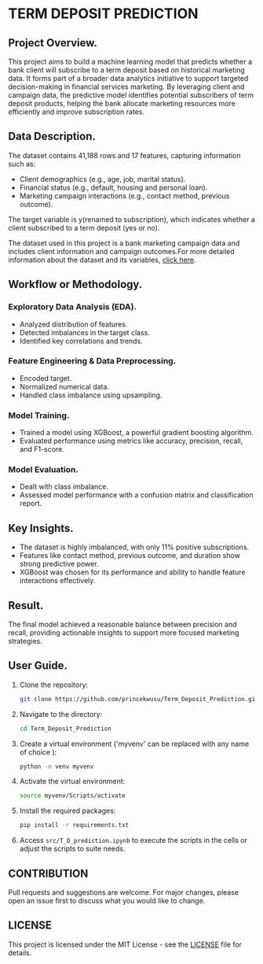 # TERM DEPOSIT PREDICTION 

## Project Overview.
This project aims to build a machine learning model that predicts whether a bank client will subscribe to a term deposit based on historical marketing data. It forms part of a broader data analytics initiative to support targeted decision-making in financial services marketing.
By leveraging client and campaign data, the predictive model identifies potential subscribers of term deposit products, helping the bank allocate marketing resources more efficiently and improve subscription rates.







## Data Description.
The dataset contains 41,188 rows and 17 features, capturing information such as:
- Client demographics (e.g., age, job, marital status).
- Financial status (e.g., default, housing and personal loan).
- Marketing campaign interactions (e.g., contact method, previous outcome).

The target variable is y(renamed to subscription), which indicates whether a client subscribed to a term deposit (yes or no).

The dataset used in this project is  a bank marketing campaign data and includes client information and campaign outcomes.For more detailed information about the dataset and its variables, [click here](data_files/bank-names.txt).







## Workflow or Methodology.

### Exploratory Data Analysis (EDA).
- Analyzed distribution of features.
- Detected imbalances in the target class.
- Identified key correlations and trends.

### Feature Engineering & Data Preprocessing.
- Encoded target.
- Normalized numerical data.
- Handled class imbalance using upsampling.

### Model Training.
- Trained a model using XGBoost, a powerful gradient boosting algorithm.
- Evaluated performance using metrics like accuracy, precision, recall, and F1-score.

### Model Evaluation.
- Dealt with class imbalance.
- Assessed model performance with a confusion matrix and classification report.







## Key Insights.

- The dataset is highly imbalanced, with only 11% positive subscriptions.
- Features like contact method, previous outcome, and duration show strong predictive power.
- XGBoost was chosen for its performance and ability to handle feature interactions effectively.







## Result.
The final model achieved a reasonable balance between precision and recall, providing actionable insights to support more focused marketing strategies.







## User Guide.

1. Clone the repository:
    ```bash
    git clone https://github.com/princekwusu/Term_Deposit_Prediction.git
    ```

2. Navigate to the directory:
    ```bash
    cd Term_Deposit_Prediction
    ```

3. Create a virtual environment ('myvenv' can be replaced with any name of choice ):
   ```bash
   python -m venv myvenv
   ```

4. Activate the virtual environment:
   ```bash
   source myvenv/Scripts/activate
   ```

5. Install the required packages:
   ```bash
   pip install -r requirements.txt
   ```

6. Access `src/T_D_prediction.ipynb` to execute the scripts in the cells or adjust the scripts to suite needs.   







## CONTRIBUTION

Pull requests and suggestions are welcome. For major changes, please open an issue first to discuss what you would like to change.





## LICENSE

This project is licensed under the MIT License - see the [LICENSE](LICENSE) file for details.